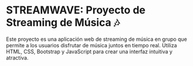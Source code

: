# STREAMWAVE: Proyecto de Streaming de Música 🎶

Este proyecto es una aplicación web de streaming de música en grupo que permite a los usuarios disfrutar de música juntos en tiempo real. Utiliza HTML, CSS, Bootstrap y JavaScript para crear una interfaz intuitiva y atractiva.